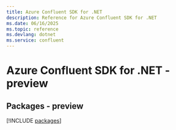 ```yaml
---
title: Azure Confluent SDK for .NET
description: Reference for Azure Confluent SDK for .NET
ms.date: 06/16/2025
ms.topic: reference
ms.devlang: dotnet
ms.service: confluent
---
```

# Azure Confluent SDK for .NET - preview
## Packages - preview
[!INCLUDE [packages](confluent-index.md)]